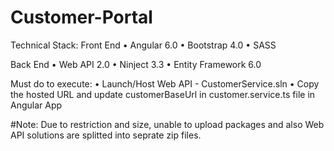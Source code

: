 # Customer-Portal

Technical Stack:
Front End
•	Angular 6.0
•	Bootstrap 4.0
•	SASS

Back End
•	Web API 2.0
•	Ninject 3.3
•	Entity Framework 6.0

Must do to execute:
•	Launch/Host Web API - CustomerService.sln
•	Copy the hosted URL and update customerBaseUrl in customer.service.ts file in Angular App


#Note: Due to restriction and size, unable to upload packages and also Web API solutions are splitted into seprate zip files.
